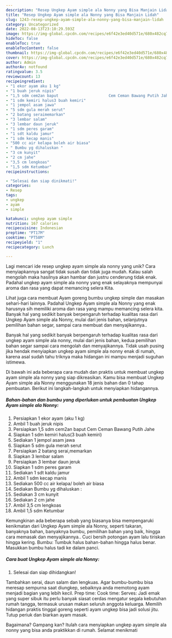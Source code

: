 ```yaml
---
description: "Resep Ungkep Ayam simple ala Nonny yang Bisa Manjain Lidah"
title: "Resep Ungkep Ayam simple ala Nonny yang Bisa Manjain Lidah"
slug: 1243-resep-ungkep-ayam-simple-ala-nonny-yang-bisa-manjain-lidah
category: Uncategorized
date: 2022-08-13T23:10:29.593Z
image: https://img-global.cpcdn.com/recipes/e6f42e3ed40d571e/680x482cq70/ungkep-ayam-simple-ala-nonny-foto-resep-utama.jpg
hideToc: false
enableToc: true
enableTocContent: false
thumbnail: https://img-global.cpcdn.com/recipes/e6f42e3ed40d571e/680x482cq70/ungkep-ayam-simple-ala-nonny-foto-resep-utama.jpg
cover: https://img-global.cpcdn.com/recipes/e6f42e3ed40d571e/680x482cq70/ungkep-ayam-simple-ala-nonny-foto-resep-utama.jpg
author: Admin
authorAv: notfound
ratingvalue: 3.5
reviewcount: 13
recipeingredient:
- "1 ekor ayam aku 1 kg"
- "1 buah jeruk nipis"
- "1,5 sdm cem2an baput                      Cem Ceman Bawang Putih Jahe"
- "1 sdm kemiri halus3 buah kemiri"
- "1 jempol asam jawa"
- "5 sdm gula merah serut"
- "2 batang seraimemarkan"
- "3 lembar salam"
- "3 lembar daun jeruk"
- "1 sdm peres garam"
- "1 sdt kaldu jamur"
- "1 sdm kecap manis"
- "500 cc air kelapa boleh air biasa"
- " Bumbu yg dihaluskan "
- "3 cm kunyit"
- "2 cm jahe"
- "3,5 cm lengkoas"
- "1,5 sdm Ketumbar"
recipeinstructions:

- "Selesai dan siap dinikmati!"
categories:
- Resep
tags:
- ungkep
- ayam
- simple

katakunci: ungkep ayam simple 
nutrition: 167 calories
recipecuisine: Indonesian
preptime: "PT17M"
cooktime: "PT58M"
recipeyield: "1"
recipecategory: Lunch

---
```





Lagi mencari ide resep ungkep ayam simple ala nonny yang unik? Cara menyiapkannya sangat tidak susah dan tidak juga mudah. Kalau salah mengolah maka hasilnya akan hambar dan justru cenderung tidak enak. Padahal ungkep ayam simple ala nonny yang enak selayaknya mempunyai aroma dan rasa yang dapat memancing selera Kita.





Lihat juga cara membuat Ayam goreng bumbu ungkep simple dan masakan sehari-hari lainnya. Padahal Ungkep Ayam simple ala Nonny yang enak harusnya sih memiliki aroma dan rasa yang mampu memancing selera kita. Banyak hal yang sedikit banyak berpengaruh terhadap kualitas rasa dari Ungkep Ayam simple ala Nonny, mulai dari jenis bahan, selanjutnya pemilihan bahan segar, sampai cara membuat dan menyajikannya..

Banyak hal yang sedikit banyak berpengaruh terhadap kualitas rasa dari ungkep ayam simple ala nonny, mulai dari jenis bahan, kedua pemilihan bahan segar sampai cara mengolah dan menyajikannya. Tidak usah pusing jika hendak menyiapkan ungkep ayam simple ala nonny enak di rumah, karena asal sudah tahu triknya maka hidangan ini mampu menjadi suguhan istimewa.






Di bawah ini ada beberapa cara mudah dan praktis untuk membuat ungkep ayam simple ala nonny yang siap dikreasikan. Kamu bisa membuat Ungkep Ayam simple ala Nonny menggunakan 18 jenis bahan dan 0 tahap pembuatan. Berikut ini langkah-langkah untuk menyiapkan hidangannya.

<!--inarticleads1-->

##### Bahan-bahan dan bumbu yang diperlukan untuk pembuatan Ungkep Ayam simple ala Nonny:

1. Persiapkan 1 ekor ayam (aku 1 kg)
1. Ambil 1 buah jeruk nipis
1. Persiapkan 1,5 sdm cem2an baput                      Cem Ceman Bawang Putih Jahe
1. Siapkan 1 sdm kemiri halus(3 buah kemiri)
1. Sediakan 1 jempol asam jawa
1. Siapkan 5 sdm gula merah serut
1. Persiapkan 2 batang serai,memarkan
1. Siapkan 3 lembar salam
1. Persiapkan 3 lembar daun jeruk
1. Siapkan 1 sdm peres garam
1. Sediakan 1 sdt kaldu jamur
1. Ambil 1 sdm kecap manis
1. Sediakan 500 cc air kelapa/ boleh air biasa
1. Sediakan  Bumbu yg dihaluskan :
1. Sediakan 3 cm kunyit
1. Sediakan 2 cm jahe
1. Ambil 3,5 cm lengkoas
1. Ambil 1,5 sdm Ketumbar


Kemungkinan ada beberapa sebab yang biasanya bisa mempengaruki kenikmatan dari Ungkep Ayam simple ala Nonny, seperti takaran, banyaknya bahan, banyaknya bumbu, pemilihan bahan yang baik, hingga cara memasak dan menyajikannya.. Cuci bersih potongan ayam lalu tiriskan hingga kering. Bumbu: Tumbuk halus bahan-bahan hingga halus benar. Masukkan bumbu halus tadi ke dalam panci. 

<!--inarticleads2-->

##### Cara buat Ungkep Ayam simple ala Nonny:


1. Selesai dan siap dihidangkan!

Tambahkan serai, daun salam dan lengkuas. Agar bumbu-bumbu bisa meresap sempurna saat diungkep, sebaiknya anda memotong ayam menjadi bagian yang lebih kecil. Prep time: Cook time: Serves: Jadi emak yang super sibuk itu perlu banyak siasat cerdas mengatur segala kebutuhan rumah tangga, termasuk urusan makan seluruh anggota keluarga. Memilih hidangan praktis tinggal goreng seperti ayam ungkep bisa jadi solusi jitu. Tutup periuk dan biarkan ayam masak. 

Bagaimana? Gampang kan? Itulah cara menyiapkan ungkep ayam simple ala nonny yang bisa anda praktikkan di rumah. Selamat menikmati
